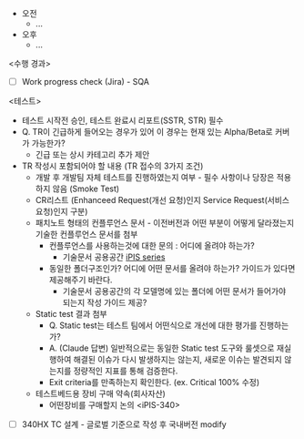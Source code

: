 - 오전
	- ...
- 오후
	- ...

<수행 경과>
- [ ] Work progress check (Jira) - SQA

<테스트>
- 테스트 시작전 승인, 테스트 완료시 리포트(SSTR, STR) 필수
- Q. TR이 긴급하게 들어오는 경우가 있어 이 경우는 현재 있는 Alpha/Beta로 커버가 가능한가?
	- 긴급 또는 상시 카테고리 추가 제안
- TR 작성시 포함되어야 할 내용 (TR 접수의 3가지 조건)
	- 개발 후 개발팀 자체 테스트를 진행하였는지 여부 - 필수 사항이나 당장은 적용하지 않음 (Smoke Test)
	- CR리스트 (Enhanceed Request(개선 요청)인지 Service Request(서비스 요청)인지 구분)
	- 패치노트 형태의 컨플루언스 문서 - 이전버전과 어떤 부분이 어떻게 달라졌는지 기술한 컨플루언스 문서를 첨부
		- 컨플루언스를 사용하는것에 대한 문의 : 어디에 올려야 하는가?
			- 기술문서 공용공간 [iPIS series](https://do-intekplus.atlassian.net/wiki/x/YYE_GQ)
		- 동일한 폴더구조인가? 어디에 어떤 문서를 올려야 하는가? 가이드가 있다면 제공해주기 바란다.
			- 기술문서 공용공간의 각 모델명에 있는 폴더에 어떤 문서가 들어가야 되는지 작성 가이드 제공?
	- Static test 결과 첨부
		- Q. Static test는 테스트 팀에서 어떤식으로 개선에 대한 평가를 진행하는가?
		- A. (Claude 답변) 일반적으로는 동일한 Static test 도구와 룰셋으로 재실행하여 해결된 이슈가 다시 발생하지는 않는지, 새로운 이슈는 발견되지 않는지를 정량적인 지표를 통해 검증한다. 
		- Exit criteria를 만족하는지 확인한다. (ex. Critical 100% 수정)
	- 테스트베드용 장비 구매 약속(회사자산)
		- 어떤장비를 구매할지 논의
\<iPIS-340>
- [ ] 340HX TC 설계 - 글로벌 기준으로 작성 후 국내버전 modify